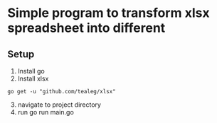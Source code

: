 # Simple program to transform xlsx spreadsheet into different 

## Setup
1. Install go 
2. Install xlsx
```
go get -u "github.com/tealeg/xlsx"
```
3. navigate to project directory
4. run
go run main.go
